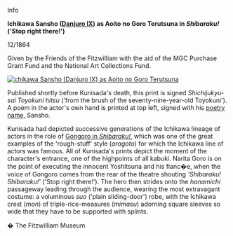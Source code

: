Info

**Ichikawa Sansho ([Danjuro IX](Group18.htm)) as Aoito no Goro Terutsuna in _Shibaraku!_ ('Stop right there!')**

12/1864

Given by the Friends of the Fitzwilliam with the aid of the MGC Purchase Grant Fund and the National Art Collections Fund.

[![chikawa Sansho (Danjuro IX) as Aoito no Goro Terutsuna ](P.91-1999_small1.jpg)](KUN/kunp91.htm)

Published shortly before Kunisada's death, this print is signed _Shichijukyu-sai Toyokuni hitsu_ ('from the brush of the seventy-nine-year-old Toyokuni'). A poem in the actor's own hand is printed at top left, signed with his [poetry name,](textD.htm) Sansho.

Kunisada had depicted successive generations of the Ichikawa lineage of actors in the role of [Gongoro in _Shibaraku!_,](Group2.htm) which was one of the great examples of the 'rough-stuff' style (_aragoto_) for which the Ichikawa line of actors was famous. All of Kunisada's prints depict the moment of the character's entrance, one of the highpoints of all kabuki. Narita Goro is on the point of executing the innocent Yoshitsuna and his fianc�e, when the voice of Gongoro comes from the rear of the theatre shouting _'Shibaraku! Shibaraku!'_ ('Stop right there!'). The hero then strides onto the _hanamichi_ passageway leading through the audience, wearing the most extravagant costume: a voluminous _suo_ ('plain sliding-door') robe, with the Ichikawa crest (_mon_) of triple-rice-measures (_mimasu_) adorning square sleeves so wide that they have to be supported with splints.



� The Fitzwilliam Museum
